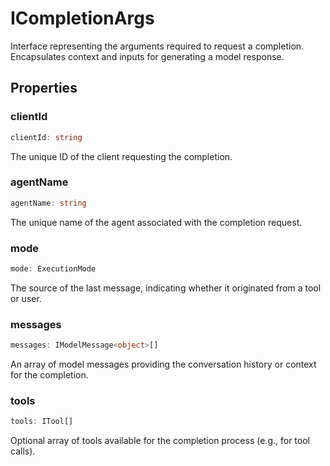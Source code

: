 # ICompletionArgs

Interface representing the arguments required to request a completion.
Encapsulates context and inputs for generating a model response.

## Properties

### clientId

```ts
clientId: string
```

The unique ID of the client requesting the completion.

### agentName

```ts
agentName: string
```

The unique name of the agent associated with the completion request.

### mode

```ts
mode: ExecutionMode
```

The source of the last message, indicating whether it originated from a tool or user.

### messages

```ts
messages: IModelMessage<object>[]
```

An array of model messages providing the conversation history or context for the completion.

### tools

```ts
tools: ITool[]
```

Optional array of tools available for the completion process (e.g., for tool calls).
